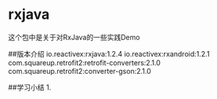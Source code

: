 # rxjava
这个包中是关于对RxJava的一些实践Demo

##版本介绍
    io.reactivex:rxjava:1.2.4
    io.reactivex:rxandroid:1.2.1
    com.squareup.retrofit2:retrofit-converters:2.1.0
    com.squareup.retrofit2:converter-gson:2.1.0

##学习小结
    1.
